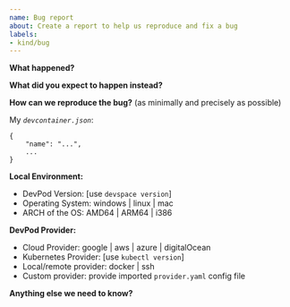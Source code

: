 ```yaml
---
name: Bug report
about: Create a report to help us reproduce and fix a bug
labels:
- kind/bug
---
```


<!-- Please use this template for reporting bugs and provide as much info as possible. Not doing so may result in your bug not being addressed in a timely manner. Thanks!-->

**What happened?**  


**What did you expect to happen instead?**  


**How can we reproduce the bug?** (as minimally and precisely as possible)  

My *`devcontainer.json`*:
```
{
    "name": "...",
    ...
}
```

**Local Environment:**  
- DevPod Version: [use `devspace version`]
- Operating System: windows | linux | mac
- ARCH of the OS: AMD64 | ARM64 | i386 

**DevPod Provider:**  
- Cloud Provider: google | aws | azure | digitalOcean
- Kubernetes Provider: [use `kubectl version`]
- Local/remote provider: docker | ssh
- Custom provider: provide imported `provider.yaml` config file


**Anything else we need to know?**  
